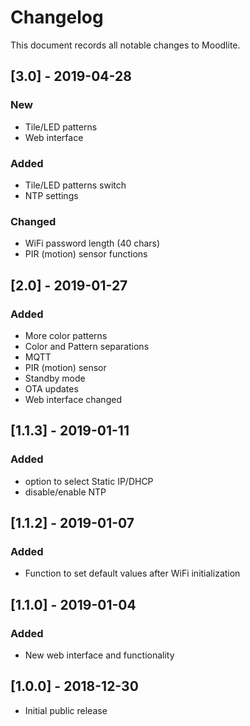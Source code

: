 # Changelog

This document records all notable changes to Moodlite.

## [3.0] - 2019-04-28
### New
- Tile/LED patterns
- Web interface
### Added
- Tile/LED patterns switch
- NTP settings	
### Changed
- WiFi password length (40 chars)
- PIR (motion) sensor functions

## [2.0] - 2019-01-27
### Added
- More color patterns
- Color and Pattern separations
- MQTT
- PIR (motion) sensor
- Standby mode
- OTA updates
- Web interface changed

## [1.1.3] - 2019-01-11
### Added
- option to select Static IP/DHCP
- disable/enable NTP

## [1.1.2] - 2019-01-07
### Added
- Function to set default values after WiFi initialization

## [1.1.0] - 2019-01-04
### Added
- New web interface and functionality


## [1.0.0] - 2018-12-30
- Initial public release
